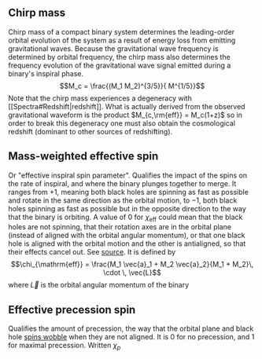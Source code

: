 



## Chirp mass
Chirp mass of a compact binary system determines the leading-order orbital evolution of the system as a result of energy loss from emitting gravitational waves. Because the gravitational wave frequency is determined by orbital frequency, the chirp mass also determines the frequency evolution of the gravitational wave signal emitted during a binary's inspiral phase.$$M_c = \frac{(M_1 M_2)^{3/5}}{  M^{1/5}}$$Note that the chirp mass experiences a degeneracy with [[Spectra#Redshift|redshift]]. What is actually derived from the observed gravitational waveform is the product $M_{c,\rm{eff}} = M_c(1+z)$ so in order to break this degeneracy one must also obtain the cosmological redshift (dominant to other sources of redshifting).


## Mass-weighted effective spin
Or "effective inspiral spin parameter". Qualifies the impact of the spins on the rate of inspiral, and where the binary plunges together to merge. It ranges from +1, meaning both black holes are spinning as fast as possible and rotate in the same direction as the orbital motion, to −1, both black holes spinning as fast as possible but in the opposite direction to the way that the binary is orbiting. A value of 0 for $\chi_\mathrm{eff}$ could mean that the black holes are not spinning, that their rotation axes are in the orbital plane (instead of aligned with the orbital angular momentum), or that one black hole is aligned with the orbital motion and the other is antialigned, so that their effects cancel out. See [source](https://cplberry.com/2017/06/01/gw170104/#GW170104-properties). It is defined by $$\chi_{\mathrm{eff}} = \frac{M_1 \vec{a}_1 + M_2 \vec{a}_2}{M_1 + M_2}\, \cdot \, \vec{L}$$where $\vec{L}$ is the orbital angular momentum of the binary


## Effective precession spin
Qualifies the amount of precession, the way that the orbital plane and black hole [spins wobble](http://www.youtube.com/watch?v=S2vp7iVWrkE "YouTube: Simulation of GW170104") when they are not aligned. It is 0 for no precession, and 1 for maximal precession. Written $\chi_p$ 